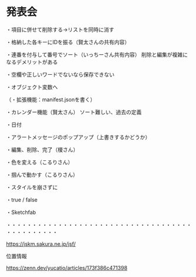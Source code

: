 # 発表会

・項目に併せて削除する→リストを同時に消す

・格納した各キーにIDを振る（賢太さんの共有内容）

・連番を付与して番号でソート（いっちーさん共有内容）
 削除と編集が複雑になるデメリットがある

・空欄や正しいワードでないなら保存できない
  

・オブジェクト変数へ

（・拡張機能：manifest.jsonを書く）

・カレンダー機能（賢太さん）
 ソート難しい、過去の定義
 
・日付

・アラートメッセージのポップアップ（上書きするかどうか）

・編集、削除、完了（榎さん）

・色を変える（こるりさん）

・掴んで動かす（こるりさん）

・スタイルを崩さずに

・true / false

・Sketchfab

・・・・・・・・・・・・・・・・・・・・・・・・・・・・・・・・・・・・・・・・・・・・・・

https://jskm.sakura.ne.jp/jsf/

位置情報

https://zenn.dev/yucatio/articles/173f386c471398